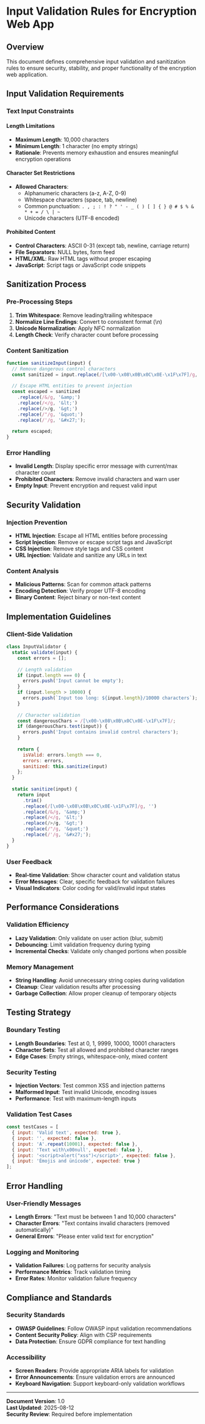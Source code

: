 # Input Validation Rules for Encryption Web App

## Overview
This document defines comprehensive input validation and sanitization rules to ensure security, stability, and proper functionality of the encryption web application.

## Input Validation Requirements

### Text Input Constraints

#### Length Limitations
- **Maximum Length**: 10,000 characters
- **Minimum Length**: 1 character (no empty strings)
- **Rationale**: Prevents memory exhaustion and ensures meaningful encryption operations

#### Character Set Restrictions
- **Allowed Characters**:
  - Alphanumeric characters (a-z, A-Z, 0-9)
  - Whitespace characters (space, tab, newline)
  - Common punctuation: `. , ; : ! ? " ' - _ ( ) [ ] { } @ # $ % & * + = / \ | ~ `
  - Unicode characters (UTF-8 encoded)

#### Prohibited Content
- **Control Characters**: ASCII 0-31 (except tab, newline, carriage return)
- **File Separators**: NULL bytes, form feed
- **HTML/XML**: Raw HTML tags without proper escaping
- **JavaScript**: Script tags or JavaScript code snippets

## Sanitization Process

### Pre-Processing Steps
1. **Trim Whitespace**: Remove leading/trailing whitespace
2. **Normalize Line Endings**: Convert to consistent format (\n)
3. **Unicode Normalization**: Apply NFC normalization
4. **Length Check**: Verify character count before processing

### Content Sanitization
```javascript
function sanitizeInput(input) {
  // Remove dangerous control characters
  const sanitized = input.replace(/[\x00-\x08\x0B\x0C\x0E-\x1F\x7F]/g, '');
  
  // Escape HTML entities to prevent injection
  const escaped = sanitized
    .replace(/&/g, '&amp;')
    .replace(/</g, '&lt;')
    .replace(/>/g, '&gt;')
    .replace(/"/g, '&quot;')
    .replace(/'/g, '&#x27;');
  
  return escaped;
}
```

### Error Handling
- **Invalid Length**: Display specific error message with current/max character count
- **Prohibited Characters**: Remove invalid characters and warn user
- **Empty Input**: Prevent encryption and request valid input

## Security Validation

### Injection Prevention
- **HTML Injection**: Escape all HTML entities before processing
- **Script Injection**: Remove or escape script tags and JavaScript
- **CSS Injection**: Remove style tags and CSS content
- **URL Injection**: Validate and sanitize any URLs in text

### Content Analysis
- **Malicious Patterns**: Scan for common attack patterns
- **Encoding Detection**: Verify proper UTF-8 encoding
- **Binary Content**: Reject binary or non-text content

## Implementation Guidelines

### Client-Side Validation
```javascript
class InputValidator {
  static validate(input) {
    const errors = [];
    
    // Length validation
    if (input.length === 0) {
      errors.push('Input cannot be empty');
    }
    if (input.length > 10000) {
      errors.push(`Input too long: ${input.length}/10000 characters`);
    }
    
    // Character validation
    const dangerousChars = /[\x00-\x08\x0B\x0C\x0E-\x1F\x7F]/;
    if (dangerousChars.test(input)) {
      errors.push('Input contains invalid control characters');
    }
    
    return {
      isValid: errors.length === 0,
      errors: errors,
      sanitized: this.sanitize(input)
    };
  }
  
  static sanitize(input) {
    return input
      .trim()
      .replace(/[\x00-\x08\x0B\x0C\x0E-\x1F\x7F]/g, '')
      .replace(/&/g, '&amp;')
      .replace(/</g, '&lt;')
      .replace(/>/g, '&gt;')
      .replace(/"/g, '&quot;')
      .replace(/'/g, '&#x27;');
  }
}
```

### User Feedback
- **Real-time Validation**: Show character count and validation status
- **Error Messages**: Clear, specific feedback for validation failures
- **Visual Indicators**: Color coding for valid/invalid input states

## Performance Considerations

### Validation Efficiency
- **Lazy Validation**: Only validate on user action (blur, submit)
- **Debouncing**: Limit validation frequency during typing
- **Incremental Checks**: Validate only changed portions when possible

### Memory Management
- **String Handling**: Avoid unnecessary string copies during validation
- **Cleanup**: Clear validation results after processing
- **Garbage Collection**: Allow proper cleanup of temporary objects

## Testing Strategy

### Boundary Testing
- **Length Boundaries**: Test at 0, 1, 9999, 10000, 10001 characters
- **Character Sets**: Test all allowed and prohibited character ranges
- **Edge Cases**: Empty strings, whitespace-only, mixed content

### Security Testing
- **Injection Vectors**: Test common XSS and injection patterns
- **Malformed Input**: Test invalid Unicode, encoding issues
- **Performance**: Test with maximum-length inputs

### Validation Test Cases
```javascript
const testCases = [
  { input: 'Valid text', expected: true },
  { input: '', expected: false },
  { input: 'A'.repeat(10001), expected: false },
  { input: 'Text with\x00null', expected: false },
  { input: '<script>alert("xss")</script>', expected: false },
  { input: 'Émojis and ünícode', expected: true }
];
```

## Error Handling

### User-Friendly Messages
- **Length Errors**: "Text must be between 1 and 10,000 characters"
- **Character Errors**: "Text contains invalid characters (removed automatically)"
- **General Errors**: "Please enter valid text for encryption"

### Logging and Monitoring
- **Validation Failures**: Log patterns for security analysis
- **Performance Metrics**: Track validation timing
- **Error Rates**: Monitor validation failure frequency

## Compliance and Standards

### Security Standards
- **OWASP Guidelines**: Follow OWASP input validation recommendations
- **Content Security Policy**: Align with CSP requirements
- **Data Protection**: Ensure GDPR compliance for text handling

### Accessibility
- **Screen Readers**: Provide appropriate ARIA labels for validation
- **Error Announcements**: Ensure validation errors are announced
- **Keyboard Navigation**: Support keyboard-only validation workflows

---

**Document Version**: 1.0  
**Last Updated**: 2025-08-12  
**Security Review**: Required before implementation

